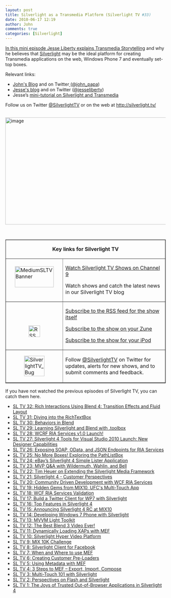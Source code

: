 ```yaml
---
layout: post
title: Silverlight as a Transmedia Platform (Silverlight TV #33)
date: 2010-06-17 12:19
author: John
comments: true
categories: [Silverlight]
---
```

<p><a href="http://jpapa.me/sltv33">In this mini episode Jesse Liberty explains Transmedia Storytelling</a> and why he believes that <a href="http://silverlight.net">Silverlight</a> may be the ideal platform for creating Transmedia applications on the web, Windows Phone 7 and eventually set-top boxes. </p>  <p>Relevant links:</p>  <ul>   <li><a href="/">John's Blog</a> and on Twitter<a href="/"> </a>(<a href="http://twitter.com/john_papa">@john_papa</a>) </li>    <li><a href="http://jesseliberty.com/">Jesse's blog</a> and on Twitter (<a href="http://twitter.com/jesseliberty">@jesseliberty</a>)</li>    <li>Jesse’s <a href="http://jesseliberty.com/2010/06/17/silverlight-as&hellip;media-platform/">mini-tutorial on Silverlight and Transmedia</a></li> </ul>  <p>Follow us on Twitter <a href="http://www.twitter.com/SilverlightTV">@SilverlightTV</a> or on the web at <a href="http://silverlight.tv/">http://silverlight.tv/</a></p>  <p>&#160;<a href="http://jpapa.me/sltv33"><img style="border-bottom: 0px; border-left: 0px; display: inline; border-top: 0px; border-right: 0px" title="image" border="0" alt="image" src="http://images.johnpapa.net/wp-content/uploads/files/media/image/WindowsLiveWriter/26fb132116be_81D3/image_3.png" width="578" height="336" /></a> </p>  <p>&#160;</p>  <table border="1" cellspacing="0" cellpadding="5"><tbody>     <tr>       <td colspan="2">         <p align="center"><b>Key links for Silverlight TV</b></p>       </td>     </tr>      <tr>       <td width="162">         <p><a href="http://channel9.msdn.com/shows/SilverlightTV/"><img style="border-right-width: 0px; display: block; float: none; border-top-width: 0px; border-bottom-width: 0px; margin-left: auto; border-left-width: 0px; margin-right: auto" title="MediumSLTVBanner" border="0" alt="MediumSLTVBanner" src="http://images.johnpapa.net/wp-content/uploads/files/media/image/WindowsLiveWriter/3StepstoMEFSilverlightTVEpisode4_12BDA/MediumSLTVBanner_3.png" width="122" height="66" /></a>&#160;</p>       </td>        <td width="306">         <p><a href="http://silverlight.tv/">Watch Silverlight TV Shows on Channel 9</a></p>          <p>Watch shows and catch the latest news in our Silverlight TV blog</p>       </td>     </tr>      <tr>       <td width="162">         <p>&#160;</p>          <p><a href="http://images.johnpapa.net/wp-content/uploads/files/media/image/WindowsLiveWriter/3StepstoMEFSilverlightTVEpisode4_12BDA/RSS_2.png"><img style="border-right-width: 0px; display: block; float: none; border-top-width: 0px; border-bottom-width: 0px; margin-left: auto; border-left-width: 0px; margin-right: auto" title="RSS" border="0" alt="RSS" src="http://images.johnpapa.net/wp-content/uploads/files/media/image/WindowsLiveWriter/3StepstoMEFSilverlightTVEpisode4_12BDA/RSS_thumb.png" width="36" height="36" /></a></p>       </td>        <td width="306">         <p><a href="http://channel9.msdn.com/shows/SilverlightTV/RSS/">Subscribe to the RSS feed for the show itself</a></p>          <p><a href="http://channel9.msdn.com/shows/SilverlightTV/feed/zune/">Subscribe to the show on your Zune</a></p>          <p><a href="http://channel9.msdn.com/shows/SilverlightTV/feed/ipod/">Subscribe to the show for your iPod</a></p>       </td>     </tr>      <tr>       <td width="162">         <p><a href="http://images.johnpapa.net/wp-content/uploads/files/media/image/WindowsLiveWriter/7f977e907c4d_EE29/SilverlightTV_Bug_2.png"><img style="border-right-width: 0px; display: block; float: none; border-top-width: 0px; border-bottom-width: 0px; margin-left: auto; border-left-width: 0px; margin-right: auto" title="SilverlightTV_Bug" border="0" alt="SilverlightTV_Bug" src="http://images.johnpapa.net/wp-content/uploads/files/media/image/WindowsLiveWriter/7f977e907c4d_EE29/SilverlightTV_Bug_thumb.png" width="64" height="64" /></a></p>       </td>        <td width="306">         <p>Follow <a href="http://www.twitter.com/SilverlightTV">@SilverlightTV</a> on Twitter for updates, alerts for new shows, and to submit comments and feedback.</p>       </td>     </tr>   </tbody></table>  <p>If you have not watched the previous episodes of Silverlight TV, you can catch them here.</p>  <ul>   <li><a href="http://jpapa.me/sltv32">SL TV 32: Rich Interactions Using Blend 4: Transition Effects and Fluid Layout</a></li>    <li><a href="http://jpapa.me/sltv31">SL TV 31: Diving into the RichTextBox</a> </li>    <li><a href="http://jpapa.me/sltv30">SL TV 30: Behaviors in Blend</a> </li>    <li><a href="http://jpapa.me/sltv29">SL TV 29: Learning Silverlight and Blend with .toolbox</a> </li>    <li><a href="http://jpapa.me/sltv28">SL TV 28: WCRF RIA Services v1.0 Launch!</a> </li>    <li><a href="http://jpapa.me/sltv27">SL TV 27: Silverlight 4 Tools for Visual Studio 2010 Launch: New Designer Capabilities</a> </li>    <li><a href="http://jpapa.me/sltv26">SL TV 26: Exposing SOAP, OData, and JSON Endpoints for RIA Services</a> </li>    <li><a href="http://jpapa.me/sltv25">SL TV 25: No More Boxes! Exploring the PathListBox</a> </li>    <li><a href="http://jpapa.me/sltv24  ">SL TV 24: eBay’s Silverlight 4 Simple Lister Application</a> </li>    <li><a href="http://jpapa.me/sltv23  ">SL TV 23: MVP Q&amp;A with Wildermuth, Wahlin, and Bell</a> </li>    <li><a href="http://jpapa.me/sltv22">SL TV 22: Tim Heuer on Extending the Silverlight Media Framework</a> </li>    <li><a href="http://jpapa.me/sltv21">SL TV 21: Silverlight 4 - Customer Perspectives</a> </li>    <li><a href="http://jpapa.me/sltv20">SL TV 20: Community Driven Development with WCF RIA Services</a> </li>    <li><a href="http://jpapa.me/sltv19">SL TV 19: Hidden Gems from MIX10, UFC's Multi-Touch App</a> </li>    <li><a href="http://jpapa.me/sltv18">SL TV 18: WCF RIA Services Validation</a> </li>    <li><a href="http://jpapa.me/sltv17">SL TV 17: Build a Twitter Client for WP7 with Silverlight</a> </li>    <li><a href="http://jpapa.me/sltv16">SL TV 16: Top Features in Silverlight 4</a>&#160; </li>    <li><a href="http://jpapa.me/sltv15">SL TV 15: Announcing Silverlight 4 RC at MIX10</a> </li>    <li><a href="http://jpapa.me/sltv14">SL TV 14: Developing Windows 7 Phone with Silverlight</a> </li>    <li><a href="http://jpapa.me/sltv13">SL TV 13: MVVM Light Toolkit</a> </li>    <li><a href="http://jpapa.me/sltv12">SL TV 12: The Best Blend 3 Video Ever!</a> </li>    <li><a href="http://jpapa.me/sltv11">SL TV 11: Dynamically Loading XAPs with MEF</a> </li>    <li><a href="http://jpapa.me/sltv10">SL TV 10: Silverlight Hyper Video Platform</a> </li>    <li><a href="http://jpapa.me/sltv09">SL TV 9: MIX 10K Challenge</a> </li>    <li><a href="http://jpapa.me/sltv08">SL TV 8: Silverlight Client for Facebook</a> </li>    <li><a href="http://jpapa.me/sltv07">SL TV 7: When and Where to use MEF</a> </li>    <li><a href="http://jpapa.me/sltv06">SL TV 6: Creating Customer Pre-Loaders</a> </li>    <li><a href="http://jpapa.me/sltv05">SL TV 5: Using Metadata with MEF</a> </li>    <li><a href="http://jpapa.me/sltv04">SL TV 4: 3 Steps to MEF – Export, Import, Compose</a> </li>    <li><a href="http://jpapa.me/sltv03">SL TV 3: Multi-Touch 101 with Silverlight</a> </li>    <li><a href="http://jpapa.me/sltv02">SL TV 2: Perspectives on Flash and Silverlight</a> </li>    <li><a href="http://jpapa.me/sltv01">SL TV 1: The Joys of Trusted Out-of-Browser Applications in Silverlight 4</a> </li> </ul>

